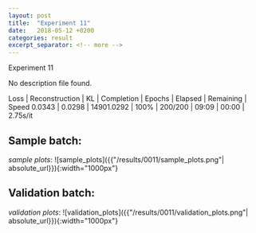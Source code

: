```yaml
---
layout: post
title:  "Experiment 11"
date:   2018-05-12 +0200
categories: result
excerpt_separator: <!-- more -->
---
```

<!-- more -->

Experiment 11

No description file found.

Loss | Reconstruction | KL | Completion | Epochs | Elapsed | Remaining | Speed
0.0343 | 0.0298 | 14901.0292 | 100% | 200/200 | 09:09 | 00:00 | 2.75s/it

## **Sample batch**:
_sample plots_:
![sample_plots]({{"/results/0011/sample_plots.png"| absolute_url}}){:width="1000px"}


## **Validation batch**:
_validation plots_:
![validation_plots]({{"/results/0011/validation_plots.png"| absolute_url}}){:width="1000px"}

